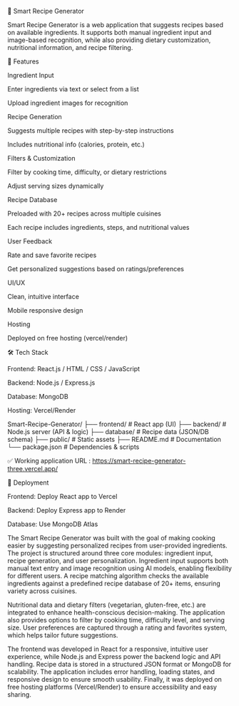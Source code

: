 🍳 Smart Recipe Generator

Smart Recipe Generator is a web application that suggests recipes based on available ingredients. It supports both manual ingredient input and image-based recognition, while also providing dietary customization, nutritional information, and recipe filtering.

🚀 Features

Ingredient Input

Enter ingredients via text or select from a list

Upload ingredient images for recognition

Recipe Generation

Suggests multiple recipes with step-by-step instructions

Includes nutritional info (calories, protein, etc.)

Filters & Customization

Filter by cooking time, difficulty, or dietary restrictions

Adjust serving sizes dynamically

Recipe Database

Preloaded with 20+ recipes across multiple cuisines

Each recipe includes ingredients, steps, and nutritional values

User Feedback

Rate and save favorite recipes

Get personalized suggestions based on ratings/preferences

UI/UX

Clean, intuitive interface

Mobile responsive design

Hosting

Deployed on free hosting (vercel/render)

🛠️ Tech Stack

Frontend: React.js / HTML / CSS / JavaScript

Backend: Node.js / Express.js

Database: MongoDB 

Hosting: Vercel/Render


Smart-Recipe-Generator/
├── frontend/         # React app (UI)
├── backend/          # Node.js server (API & logic)
├── database/         # Recipe data (JSON/DB schema)
├── public/           # Static assets
├── README.md         # Documentation
└── package.json      # Dependencies & scripts

✅ Working application URL  :  https://smart-recipe-generator-three.vercel.app/

🚀 Deployment

Frontend: Deploy React app to Vercel

Backend: Deploy Express app to Render

Database: Use MongoDB Atlas

The Smart Recipe Generator was built with the goal of making cooking easier by suggesting personalized recipes from user-provided ingredients. The project is structured around three core modules: ingredient input, recipe generation, and user personalization. Ingredient input supports both manual text entry and image recognition using AI models, enabling flexibility for different users. A recipe matching algorithm checks the available ingredients against a predefined recipe database of 20+ items, ensuring variety across cuisines.

Nutritional data and dietary filters (vegetarian, gluten-free, etc.) are integrated to enhance health-conscious decision-making. The application also provides options to filter by cooking time, difficulty level, and serving size. User preferences are captured through a rating and favorites system, which helps tailor future suggestions.

The frontend was developed in React for a responsive, intuitive user experience, while Node.js and Express power the backend logic and API handling. Recipe data is stored in a structured JSON format or MongoDB for scalability. The application includes error handling, loading states, and responsive design to ensure smooth usability. Finally, it was deployed on free hosting platforms (Vercel/Render) to ensure accessibility and easy sharing.

